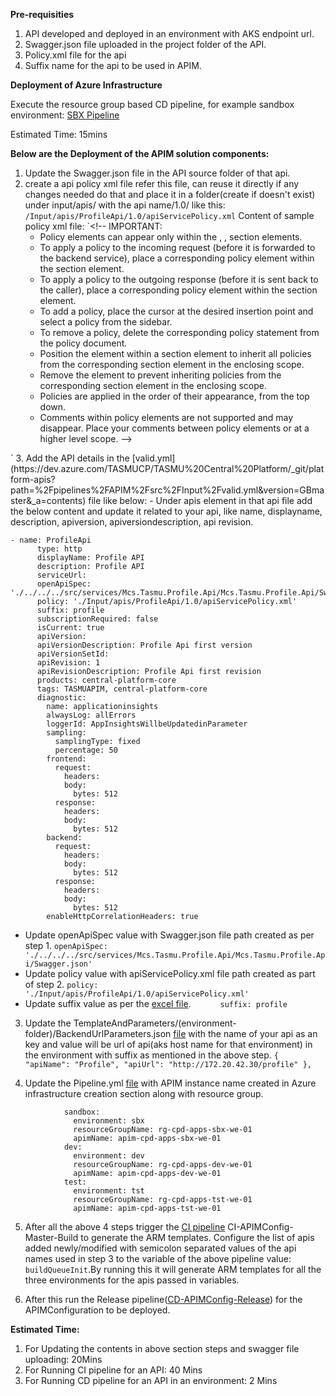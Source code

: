 **Pre-requisities**

1. API developed and deployed in an environment with AKS endpoint url.
2. Swagger.json file uploaded in the project folder of the API.
3. Policy.xml file for the api
4. Suffix name for the api to be used in APIM.

**Deployment of Azure Infrastructure**

Execute the resource group based CD pipeline, for example sandbox environment: [SBX Pipeline](https://dev.azure.com/TASMUCP/TASMU%20Central%20Platform/_build?definitionId=254)

Estimated Time: 15mins

**Below are the Deployment of the APIM solution components:**

1. Update the Swagger.json file in the API source folder of that api.
2. create a api policy xml file refer this file, can reuse it directly if any changes needed do that and place it in a folder(create if doesn't exist) under input/apis/ with the api name/1.0/ like this:
`/Input/apis/ProfileApi/1.0/apiServicePolicy.xml`
   Content of sample policy xml file:
`<!--
    IMPORTANT:
    - Policy elements can appear only within the <inbound>, <outbound>, <backend> section elements.
    - To apply a policy to the incoming request (before it is forwarded to the backend service), place a corresponding policy element within the <inbound> section element.
    - To apply a policy to the outgoing response (before it is sent back to the caller), place a corresponding policy element within the <outbound> section element.
    - To add a policy, place the cursor at the desired insertion point and select a policy from the sidebar.
    - To remove a policy, delete the corresponding policy statement from the policy document.
    - Position the <base> element within a section element to inherit all policies from the corresponding section element in the enclosing scope.
    - Remove the <base> element to prevent inheriting policies from the corresponding section element in the enclosing scope.
    - Policies are applied in the order of their appearance, from the top down.
    - Comments within policy elements are not supported and may disappear. Place your comments between policy elements or at a higher level scope.
-->
<policies>
    <inbound>
        <base />
    </inbound>
    <backend>
        <base />
    </backend>
    <outbound>
        <base />
    </outbound>
    <on-error>
        <base />
    </on-error>
</policies>`
3. Add the API details in the [valid.yml](https://dev.azure.com/TASMUCP/TASMU%20Central%20Platform/_git/platform-apis?path=%2Fpipelines%2FAPIM%2Fsrc%2FInput%2Fvalid.yml&version=GBmaster&_a=contents) file like below:
-    Under apis element in that api file add the below content and update it related to your api, like name, displayname, description, apiversion, apiversiondescription, api revision.

    
```
- name: ProfileApi
      type: http
      displayName: Profile API
      description: Profile API
      serviceUrl:
      openApiSpec: './../../../src/services/Mcs.Tasmu.Profile.Api/Mcs.Tasmu.Profile.Api/Swagger.json'
      policy: './Input/apis/ProfileApi/1.0/apiServicePolicy.xml'
      suffix: profile
      subscriptionRequired: false
      isCurrent: true
      apiVersion:
      apiVersionDescription: Profile Api first version
      apiVersionSetId:
      apiRevision: 1
      apiRevisionDescription: Profile Api first revision
      products: central-platform-core
      tags: TASMUAPIM, central-platform-core
      diagnostic:
        name: applicationinsights
        alwaysLog: allErrors
        loggerId: AppInsightsWillbeUpdatedinParameter
        sampling:
          samplingType: fixed
          percentage: 50
        frontend:
          request:
            headers:
            body:
              bytes: 512
          response:
            headers:
            body:
              bytes: 512
        backend:
          request:
            headers:
            body:
              bytes: 512
          response:
            headers:
            body:
              bytes: 512
        enableHttpCorrelationHeaders: true
```

-  Update openApiSpec value with Swagger.json file path created as per step 1.
`openApiSpec: './../../../src/services/Mcs.Tasmu.Profile.Api/Mcs.Tasmu.Profile.Api/Swagger.json'`
-   Update policy value with apiServicePolicy.xml file path created as part of step 2.
`policy: './Input/apis/ProfileApi/1.0/apiServicePolicy.xml'`
- Update suffix value as per the [excel file](https://microsofteur.sharepoint.com/:x:/r/teams/TASMUNationalPlatform-DeliveryStream-MicrosoftOnly/_layouts/15/Doc.aspx?action=edit&sourcedoc=%7B402304D9-A074-41C8-A796-CDDC69CF0B6B%7D&cid=0283f482-f352-4a80-b6e6-26baadf70389).
`      suffix: profile`

3. Update the TemplateAndParameters/(environment-folder)/BackendUrlParameters.json [file](https://dev.azure.com/TASMUCP/TASMU%20Central%20Platform/_git/platform-apis?path=%2Fpipelines%2FAPIM%2Fsrc%2FInput%2FTemplateAndParameters%2Fdev%2FBackendUrlParameters.json) with the name of your api as an key and value will be url of api(aks host name for that environment) in the environment with suffix as mentioned in the above step.
`{
        "apiName": "Profile",
        "apiUrl": "http://172.20.42.30/profile"
 },`

4.  Update the Pipeline.yml [file](https://dev.azure.com/TASMUCP/TASMU%20Central%20Platform/_git/platform-apis?path=%2Fpipelines%2FAPIM%2FDeployment%2FPipeline%2FTemplates%2FtestandDeployTemplate.yml&version=GBmaster&_a=contents) with APIM instance name created in Azure infrastructure creation section along with resource group.

            
```
            sandbox:
              environment: sbx
              resourceGroupName: rg-cpd-apps-sbx-we-01
              apimName: apim-cpd-apps-sbx-we-01
            dev:
              environment: dev
              resourceGroupName: rg-cpd-apps-dev-we-01
              apimName: apim-cpd-apps-dev-we-01
            test:
              environment: tst
              resourceGroupName: rg-cpd-apps-tst-we-01
              apimName: apim-cpd-apps-tst-we-01
```



5. After all the above 4 steps trigger the [CI pipeline](https://dev.azure.com/TASMUCP/TASMU%20Central%20Platform/_build?definitionId=197&_a=summary) CI-APIMConfig-Master-Build to generate the ARM templates. Configure the list of apis added newly/modified with semicolon separated values of the api names used in step 3 to the variable of the above pipeline value: `buildQueueInit`.By running this it will generate ARM templates for all the three environments for the apis passed in variables. 

6. After this run the Release pipeline([CD-APIMConfig-Release](https://dev.azure.com/TASMUCP/TASMU%20Central%20Platform/_build?definitionId=298&_a=summary)) for the APIMConfiguration to be deployed.

**Estimated Time:**
1. For Updating the contents in above section steps and swagger file uploading: 20Mins
1. For Running CI pipeline for an API: 40 Mins
1. For Running CD pipeline for an API in an environment: 2 Mins

